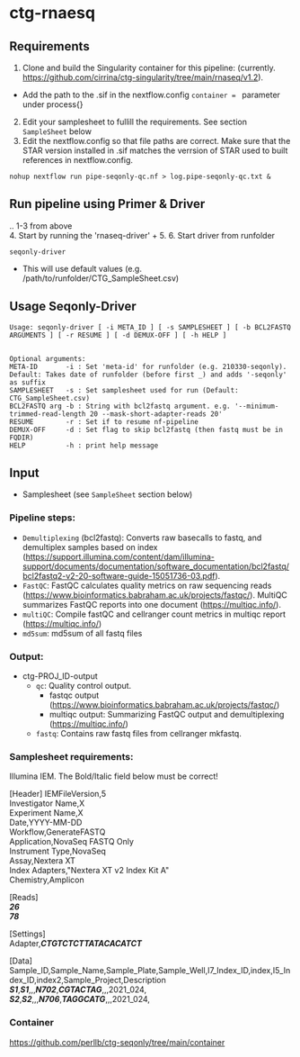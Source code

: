 # ctg-rnaesq

## Requirements

1. Clone and build the Singularity container for this pipeline: (currently. https://github.com/cirrina/ctg-singularity/tree/main/rnaseq/v1.2).
  + Add the path to the .sif in the nextflow.config `container = ` parameter under process{}
2. Edit your samplesheet to fullill the requirements. See section `SampleSheet` below
3. Edit the nextflow.config so that file paths are correct. Make sure that the STAR version installed in .sif matches the verrsion of STAR used to built references in nextflow.config.

```
nohup nextflow run pipe-seqonly-qc.nf > log.pipe-seqonly-qc.txt &
```

## Run pipeline using Primer & Driver
.. 1-3 from above  
4. Start by running the 'rnaseq-driver'
  + 
5.
6. Start driver from runfolder  

```
seqonly-driver
```
- This will use default values (e.g. /path/to/runfolder/CTG_SampleSheet.csv)

## Usage Seqonly-Driver
```
Usage: seqonly-driver [ -i META_ID ] [ -s SAMPLESHEET ] [ -b BCL2FASTQ ARGUMENTS ] [ -r RESUME ] [ -d DEMUX-OFF ] [ -h HELP ]


Optional arguments:
META-ID       -i : Set 'meta-id' for runfolder (e.g. 210330-seqonly). Default: Takes date of runfolder (before first _) and adds '-seqonly' as suffix
SAMPLESHEET   -s : Set samplesheet used for run (Default: CTG_SampleSheet.csv)
BCL2FASTQ arg -b : String with bcl2fastq argument. e.g. '--minimum-trimmed-read-length 20 --mask-short-adapter-reads 20'
RESUME        -r : Set if to resume nf-pipeline
DEMUX-OFF     -d : Set flag to skip bcl2fastq (then fastq must be in FQDIR)
HELP          -h : print help message
```

## Input

- Samplesheet (see `SampleSheet` section below)

### Pipeline steps:

* `Demultiplexing` (bcl2fastq): Converts raw basecalls to fastq, and demultiplex samples based on index (https://support.illumina.com/content/dam/illumina-support/documents/documentation/software_documentation/bcl2fastq/bcl2fastq2-v2-20-software-guide-15051736-03.pdf).
* `FastQC`: FastQC calculates quality metrics on raw sequencing reads (https://www.bioinformatics.babraham.ac.uk/projects/fastqc/). MultiQC summarizes FastQC reports into one document (https://multiqc.info/).
* `multiQC`: Compile fastQC and cellranger count metrics in multiqc report (https://multiqc.info/)
* `md5sum`: md5sum of all fastq files


### Output:
* ctg-PROJ_ID-output
    * `qc`: Quality control output.
        * fastqc output (https://www.bioinformatics.babraham.ac.uk/projects/fastqc/)
        * multiqc output: Summarizing FastQC output and demultiplexing (https://multiqc.info/)
    * `fastq`: Contains raw fastq files from cellranger mkfastq.


### Samplesheet requirements:

Illumina IEM. The Bold/Italic field below must be correct!

[Header]
IEMFileVersion,5  
Investigator Name,X  
Experiment Name,X  
Date,YYYY-MM-DD  
Workflow,GenerateFASTQ  
Application,NovaSeq FASTQ Only  
Instrument Type,NovaSeq  
Assay,Nextera XT  
Index Adapters,"Nextera XT v2 Index Kit A"  
Chemistry,Amplicon  

[Reads]  
***26***  
***78***  

[Settings]  
Adapter,***CTGTCTCTTATACACATCT***  

[Data]  
Sample_ID,Sample_Name,Sample_Plate,Sample_Well,I7_Index_ID,index,I5_Index_ID,index2,Sample_Project,Description  
***S1***,***S1***,,,***N702***,***CGTACTAG***,,,2021_024,  
***S2***,***S2***,,,***N706***,***TAGGCATG***,,,2021_024,  


### Container  
https://github.com/perllb/ctg-seqonly/tree/main/container  
